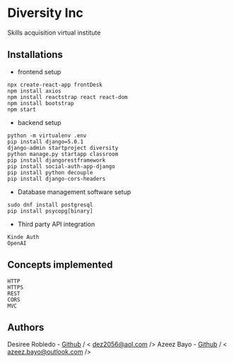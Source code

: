 # Diversity Inc
Skills acquisition virtual institute

## Installations

* frontend setup
```
npx create-react-app frontDesk
npm install axios
npm install reactstrap react react-dom
npm install bootstrap
npm start
```
* backend setup
```
python -m virtualenv .env 
pip install django=5.0.1
django-admin startproject diversity
python manage.py startapp classroom
pip install djangorestframework
pip install social-auth-app-django
pip install python decouple
pip install django-cors-headers
```
* Database management software setup
```
sudo dnf install postgresql
pip install psycopg[binary]
```
* Third party API integration
```
Kinde Auth 
OpenAI
``` 
## Concepts implemented
```
HTTP
HTTPS
REST
CORS
MVC 
``` 

## Authors
Desiree Robledo - [Github](https://github.com/LadyD56) / < dez2056@aol.com />
Azeez Bayo - [Github](https://github.com/AzeezBayo) / < azeez.bayo@outlook.com />
